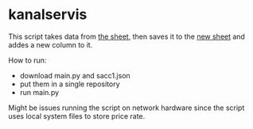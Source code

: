 # kanalservis
This script takes data from [the sheet](https://docs.google.com/spreadsheets/d/1f-qZEX1k_3nj5cahOzntYAnvO4ignbyesVO7yuBdv_g/edit#gid=0), then saves it to the [new sheet](https://docs.google.com/spreadsheets/d/1f-qZEX1k_3nj5cahOzntYAnvO4ignbyesVO7yuBdv_g/edit#gid=0) and addes a new column to it.

How to run:
- download main.py and sacc1.json
- put them in a single repository 
- run main.py

Might be issues running the script on network hardware since the script uses local system files to store price rate.

